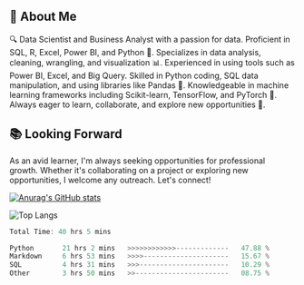 ## 📝 About Me
🔍 Data Scientist and Business Analyst with a passion for data. Proficient in SQL, R, Excel, Power BI, and Python 🐍. Specializes in data analysis, cleaning, wrangling, and visualization 📊. Experienced in using tools such as Power BI, Excel, and Big Query. Skilled in Python coding, SQL data manipulation, and using libraries like Pandas 🐼. Knowledgeable in machine learning frameworks including Scikit-learn, TensorFlow, and PyTorch 🔬. Always eager to learn, collaborate, and explore new opportunities 🚀.
  
## 📚 Looking Forward
As an avid learner, I'm always seeking opportunities for professional growth. Whether it's collaborating on a project or exploring new opportunities, I welcome any outreach. Let's connect!


[![Anurag's GitHub stats](https://github-readme-stats.vercel.app/api?username=James-Muguro&show_icons=true&theme=radical&hide_rank=true)](https://github.com/James-Muguro)


![Top Langs](https://github-readme-stats.vercel.app/api/top-langs/?username=James-Muguro&hide_progress=true&layout=compact&langs_count=8)


<!--START_SECTION:waka-->

```rust
Total Time: 40 hrs 5 mins

Python       21 hrs 2 mins   >>>>>>>>>>>>-------------   47.88 %
Markdown     6 hrs 53 mins   >>>>---------------------   15.67 %
SQL          4 hrs 31 mins   >>>----------------------   10.29 %
Other        3 hrs 50 mins   >>-----------------------   08.75 %
```

<!--END_SECTION:waka-->


<!--
**Kamande-254/Kamande-254** is a ✨ _special_ ✨ repository because its `README.md` (this file) appears on your GitHub profile.

Here are some ideas to get you started:

- 🔭 I’m currently working on ...
- 🌱 I’m currently learning ...
- 👯 I’m looking to collaborate on ...
- 🤔 I’m looking for help with ...
- 💬 Ask me about ...
- 📫 How to reach me: ...
- 😄 Pronouns: ...
- ⚡ Fun fact: ...
-->
